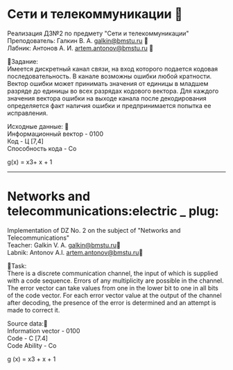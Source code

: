 # Сети и телекоммуникации  :electric_plug:  
Реализация ДЗ№2 по предмету "Сети и телекоммуникации"    
Преподователь: Галкин В. А. galkin@bmstu.ru :email:      
Лабник: Антонов А. И.       artem.antonov@bmstu.ru :email:     

:bookmark_tabs:Задание:  
Имеется дискретный канал связи, на вход которого подается кодовая последовательность. В канале возможны ошибки любой кратности. Вектор ошибки может принимать значения от единицы в младшем разряде до единицы во всех разрядах кодового вектора. Для каждого значения вектора ошибки на выходе канала после декодирования определяется факт наличия ошибки и предпринимается попытка ее исправления.    

Исходные данные: :paperclip:  
Информационный вектор -  0100  	
Код	-  Ц [7,4]	  
Способность кода - Co    

g(x) = х3+ х + 1   

----------------------------------------------------------------------------------------------

# Networks and telecommunications:electric _ plug:  
Implementation of DZ No. 2 on the subject of "Networks and Telecommunications"  
Teacher: Galkin V. A. galkin@bmstu.ru:email:  
Labnik: Antonov A.I. artem.antonov@bmstu.ru:email:  

:bookmark_tabs:Task:      
There is a discrete communication channel, the input of which is supplied with a code sequence. Errors of any multiplicity are possible in the channel. The error vector can take values from one in the lower bit to one in all bits of the code vector. For each error vector value at the output of the channel after decoding, the presence of the error is determined and an attempt is made to correct it.  

Source data::paperclip:  
Information vector - 0100  
Code - C [7.4]  
Code Ability - Co  

g (x) = x3 + x + 1  
